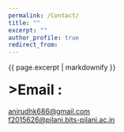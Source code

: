 ```yaml
---
permalink: /Contact/
title: ""
excerpt: ""
author_profile: true
redirect_from: 
---
```


{{ page.excerpt | markdownify }}

#### <span style="font-size: 2em;">>Email :</span>
 [anirudhk686@gmail.com](mailto:anirudhk686@gmail.com) <br>
 [f2015626@pilani.bits-pilani.ac.in](mailto:f2015626@pilani.bits-pilani.ac.in)
